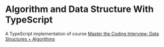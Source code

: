 # Algorithm and Data Structure With TypeScript

A TypeScript implementation of course [Master the Coding Interview: Data Structures + Algorithms](https://www.udemy.com/course/master-the-coding-interview-data-structures-algorithms/)

